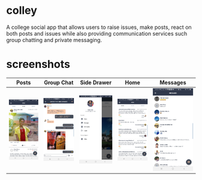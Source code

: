 # colley
A college social app that allows users to raise issues, make posts, react on both posts and issues while also providing communication services such group chatting and private messaging.

# screenshots

| Posts      | Group Chat | Side Drawer| Home       | Messages   |
|------------|------------|------------|------------|------------|
| ![Screenshot one](Screenshot_20211011-041103_Colley.jpg) | ![Screenshot five](Screenshot_20211011-041615_Colley.jpg) | ![Screenshot six](Screenshot_20211011-041822_Colley.jpg) | ![Screenshot seven](Screenshot_20211011-041656_Colley.jpg) | ![Screenshot three](Screenshot_20211011-042530_Colley.jpg) |



























